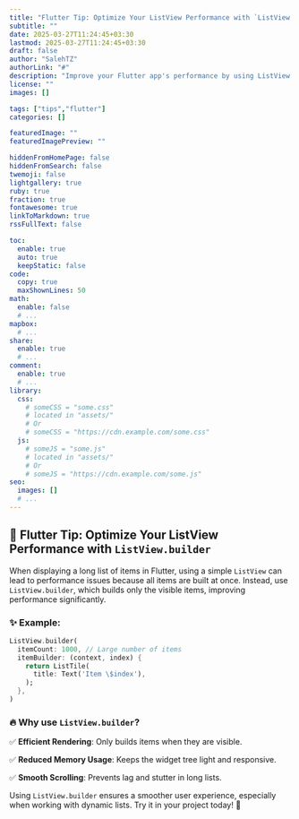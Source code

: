 ```yaml
---
title: "Flutter Tip: Optimize Your ListView Performance with `ListView.builder`"
subtitle: ""
date: 2025-03-27T11:24:45+03:30
lastmod: 2025-03-27T11:24:45+03:30
draft: false
author: "SalehTZ"
authorLink: "#"
description: "Improve your Flutter app's performance by using ListView.builder instead of ListView."
license: ""
images: []

tags: ["tips","flutter"]
categories: []

featuredImage: ""
featuredImagePreview: ""

hiddenFromHomePage: false
hiddenFromSearch: false
twemoji: false
lightgallery: true
ruby: true
fraction: true
fontawesome: true
linkToMarkdown: true
rssFullText: false

toc:
  enable: true
  auto: true
  keepStatic: false
code:
  copy: true
  maxShownLines: 50
math:
  enable: false
  # ...
mapbox:
  # ...
share:
  enable: true
  # ...
comment:
  enable: true
  # ...
library:
  css:
    # someCSS = "some.css"
    # located in "assets/"
    # Or
    # someCSS = "https://cdn.example.com/some.css"
  js:
    # someJS = "some.js"
    # located in "assets/"
    # Or
    # someJS = "https://cdn.example.com/some.js"
seo:
  images: []
  # ...
---
```


<!--more-->


## 🚀 Flutter Tip: Optimize Your ListView Performance with `ListView.builder`

When displaying a long list of items in Flutter, using a simple `ListView` can lead to performance issues because all items are built at once. Instead, use `ListView.builder`, which builds only the visible items, improving performance significantly.

### ✨ Example:

```dart
ListView.builder(
  itemCount: 1000, // Large number of items
  itemBuilder: (context, index) {
    return ListTile(
      title: Text('Item \$index'),
    );
  },
)
```

### 🔥 Why use `ListView.builder`?

✅ **Efficient Rendering**: Only builds items when they are visible.

✅ **Reduced Memory Usage**: Keeps the widget tree light and responsive.

✅ **Smooth Scrolling**: Prevents lag and stutter in long lists.

Using `ListView.builder` ensures a smoother user experience, especially when working with dynamic lists. Try it in your project today! 🚀